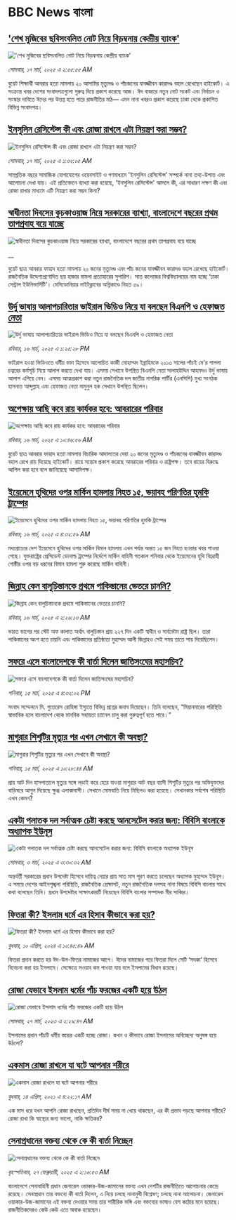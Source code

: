 # BBC News বাংলা## ['শেখ মুজিবের ছবিসংবলিত নোট নিয়ে বিড়ম্বনায় কেন্দ্রীয় ব্যাংক'](https://www.bbc.com/bengali/articles/cgr2lzn1nkqo?at_campaign=githubrss)!['শেখ মুজিবের ছবিসংবলিত নোট নিয়ে বিড়ম্বনায় কেন্দ্রীয় ব্যাংক'](https://ichef.bbci.co.uk/ace/standard/240/cpsprodpb/ff6d/live/360acde0-02d6-11f0-8c56-4ffa485281c0.jpg)_সোমবার, ১৭ মার্চ, ২০২৫ এ ২:৫৫:৫৫ AM_বুয়েট শিক্ষার্থী আবরার হত্যা মামলায় ২০ আসামির মৃত্যুদণ্ড ও পাঁচজনের যাবজ্জীবন কারাদণ্ড বহাল রেখেছেন হাইকোর্ট। এ সংক্রান্ত খবর দেশের সংবাদপত্রগুলো গুরুত্ব দিয়ে প্রকাশ করেছে আজ।  ঈদ বাজারে নতুন নোট সংকট  এবং নির্বাচন ও সংস্কার দাবিতে ঈদের পর উত্তপ্ত হতে পারে রাজনীতির মাঠ— এমন নানা খবরও প্রকাশ করেছে ঢাকা থেকে প্রকাশিত বিভিন্ন সংবাদপত্র।## [ইনসুলিন রেসিস্টেন্স কী এবং রোজা রাখলে এটা নিয়ন্ত্রণ করা সম্ভব?](https://www.bbc.com/bengali/articles/c8j0xxpm4gmo?at_campaign=githubrss)![ইনসুলিন রেসিস্টেন্স কী এবং রোজা রাখলে এটা নিয়ন্ত্রণ করা সম্ভব?](https://ichef.bbci.co.uk/ace/standard/240/cpsprodpb/2d1d/live/4fe14390-0180-11f0-a8b1-950887ddc6e5.jpg)_সোমবার, ১৭ মার্চ, ২০২৫ এ ১:৩২:০৫ AM_সাম্প্রতিক বছরে সামাজিক যোগাযোগের ওয়েবসাইট ও গণমাধ্যমে 'ইনসুলিন রেসিস্টেন্স' সম্পর্কে নানা  তথ্য-উপাত্ত এবং আলোচনা দেখা যায়। এই প্রতিবেদনে ব্যাখ্যা করা হয়েছে, 'ইনসুলিন রেসিস্টেন্স' আসলে কী, এর সাধারণ লক্ষণ কী এবং রোজা রাখার মাধ্যমে এটি নিয়ন্ত্রণ করা সম্ভব কিনা?## [স্বাধীনতা দিবসের কুচকাওয়াজ নিয়ে সরকারের ব্যাখ্যা, বাংলাদেশে বছরের প্রথম তাপপ্রবাহ বয়ে যাচ্ছে](https://www.bbc.co.uk/bengali/live/cvg1042eggyt?at_campaign=githubrss)![স্বাধীনতা দিবসের কুচকাওয়াজ নিয়ে সরকারের ব্যাখ্যা, বাংলাদেশে বছরের প্রথম তাপপ্রবাহ বয়ে যাচ্ছে](https://ichef.bbci.co.uk/ace/standard/240/cpsprodpb/c9be/live/f6db1860-0248-11f0-8c3d-b7dcc7510cb1.jpg)__বুয়েট ছাত্র আবরার ফাহাদ হত্যা মামলায় ২০ জনের মৃত্যুদণ্ড  এবং পাঁচ জনের যাবজ্জীবন কারাদণ্ড বহাল রেখেছে হাইকোর্ট। রাজনৈতিক উদ্দেশ্যপ্রণোদিত ছয় হাজার মামলা প্রত্যাহারের সুপারিশ। সাত কলেজের বিশ্ববিদ্যালয়ের নাম হচ্ছে ‘ঢাকা সেন্ট্রাল ইউনিভার্সিটি’। মেসিডোনিয়ার নাইটক্লাবের অগ্নিকাণ্ডে নিহত ৫৯।## [উর্দু ভাষায় আলাপচারিতার ভাইরাল ভিডিও নিয়ে যা বলছেন বিএনপি ও হেফাজত নেতা](https://www.bbc.com/bengali/articles/cy9d1l28q9po?at_campaign=githubrss)![উর্দু ভাষায় আলাপচারিতার ভাইরাল ভিডিও নিয়ে যা বলছেন বিএনপি ও হেফাজত নেতা](https://ichef.bbci.co.uk/ace/standard/240/cpsprodpb/a4de/live/a292b5b0-0248-11f0-8c3d-b7dcc7510cb1.jpg)_রবিবার, ১৬ মার্চ, ২০২৫ এ ১:২৫:২৮ PM_ভাইরাল হওয়া ভিডিওতে ধর্মীয় বক্তা হিসেবে আলোচিত কাজী মোহাম্মদ ইব্রাহিমকে ২০১৩ সালের পাঁচই মে'র শাপলা চত্বরের কর্মসূচি নিয়ে আলাপ করতে দেখা যায়। এসময় সেখানে উপস্থিত বিএনপি নেতা সালাহউদ্দিন আহমদও উর্দু ভাষায় আলাপ এগিয়ে নেন। এসময় আত্মপ্রকাশ করা নতুন রাজনৈতিক দল জাতীয় নাগরিক পার্টির (এনসিপি)  মুখ্য সংগঠক হাসনাত আব্দুল্লাহ এবং হেফাজত নেতা মামুনুল হক সেখানে উপস্থিত ছিলেন।## [অপেক্ষায় আছি কবে রায় কার্যকর হবে: আবরারের পরিবার](https://www.bbc.com/bengali/articles/ckgye8g03gdo?at_campaign=githubrss)![অপেক্ষায় আছি কবে রায় কার্যকর হবে: আবরারের পরিবার](https://ichef.bbci.co.uk/ace/standard/240/cpsprodpb/40d9/live/3a968b40-024c-11f0-b50e-9d086302645f.jpg)_রবিবার, ১৬ মার্চ, ২০২৫ এ ১০:৪৬:৫৬ AM_বুয়েট ছাত্র আবরার ফাহাদ হত্যা মামলায় বিচারিক আদালতের দেয়া ২০ জনের মৃত্যুদণ্ড ও পাঁচজনের যাবজ্জীবন কারাদণ্ড বহাল রেখে রায় দিয়েছে হাইকোর্ট। রায়ে সন্তোষ প্রকাশ করেছে আবরারের পরিবার ও রাষ্ট্রপক্ষ। তবে রায়ের বিরুদ্ধে আপিল করা হবে বলে জানিয়েছে আসামিপক্ষ।## [ইয়েমেনে হুথিদের ওপর মার্কিন হামলায় নিহত ১৫, ভয়াবহ পরিণতির হুমকি ট্রাম্পের](https://www.bbc.com/bengali/articles/cj3n75yyn64o?at_campaign=githubrss)![ইয়েমেনে হুথিদের ওপর মার্কিন হামলায় নিহত ১৫, ভয়াবহ পরিণতির হুমকি ট্রাম্পের](https://ichef.bbci.co.uk/ace/standard/240/cpsprodpb/493f/live/64f02e40-021b-11f0-b50e-9d086302645f.jpg)_রবিবার, ১৬ মার্চ, ২০২৫ এ ৪:৩২:৫৯ AM_মধ্যপ্রাচ্যের দেশ ইয়েমেনে হুথিদের ওপর মার্কিন বিমান হামলায় এখন পর্যন্ত অন্তত ১৫ জন নিহত হওয়ার খবর পাওয়া গেছে। যুক্তরাষ্ট্রের প্রেসিডেন্ট ডোনাল্ড ট্রাম্পের নির্দেশে মার্কিন  বাহিনী গতকাল শনিবার থেকে ইয়েমেনের হুথি বিদ্রোহী গোষ্ঠীর ওপর বড় ধরনের বিমান হামলা শুরু করেছে মার্কিন বাহিনী।## [জিন্নাহ কেন বালুচিস্তানকে প্রথমে পাকিস্তানের ভেতরে চাননি?](https://www.bbc.com/bengali/articles/cqlyggg67lro?at_campaign=githubrss)![জিন্নাহ কেন বালুচিস্তানকে প্রথমে পাকিস্তানের ভেতরে চাননি?](https://ichef.bbci.co.uk/ace/standard/240/cpsprodpb/d281/live/96c6ecf0-0186-11f0-b50e-9d086302645f.jpg)_রবিবার, ১৬ মার্চ, ২০২৫ এ ২:২৬:১৩ AM_ভারত ভাগের পর স্টেট অফ কালাত অর্থাৎ বালুচিস্তান প্রায় ২২৭ দিন একটি স্বাধীন ও সার্বভৌম রাষ্ট্র ছিল। তারা পাকিস্তানের অংশ হতে চায়নি এবং পাকিস্তানের প্রতিষ্ঠাতা মুহাম্মদ আলী জিন্নাহও সেই সময় তাতে সায় দিয়েছিলেন।## [সফরে এসে বাংলাদেশকে কী বার্তা দিলেন জাতিসংঘের মহাসচিব?](https://www.bbc.com/bengali/articles/c2ljry44x52o?at_campaign=githubrss)![সফরে এসে বাংলাদেশকে কী বার্তা দিলেন জাতিসংঘের মহাসচিব?](https://ichef.bbci.co.uk/ace/standard/240/cpsprodpb/b766/live/eab4ca30-019f-11f0-b50e-9d086302645f.jpg)_শনিবার, ১৫ মার্চ, ২০২৫ এ ৪:৩২:০২ PM_সংবাদ সম্মেলনে মি. গুতেরেস রোহিঙ্গা ইস্যুতে বিভিন্ন প্রশ্নের জবাব দিয়েছেন। তিনি বলেছেন, “মিয়ানমারের পরিস্থিতি স্বাভাবিক হলে বাংলাদেশ থেকে মানবিক সহায়তা চ্যানেল চালু করা গুরুত্বপূর্ণ হতে পারে।”## [মাগুরার শিশুটির মৃত্যুর পর এখন সেখানে কী অবস্থা?](https://www.bbc.com/bengali/articles/c778ekxv7v4o?at_campaign=githubrss)![মাগুরার শিশুটির মৃত্যুর পর এখন সেখানে কী অবস্থা?](https://ichef.bbci.co.uk/ace/standard/240/cpsprodpb/21c8/live/06087fa0-017f-11f0-b50e-9d086302645f.png)_শনিবার, ১৫ মার্চ, ২০২৫ এ ১০:২৮:৪৪ AM_প্রায় আট দিন হাসপাতালে মৃত্যুর সঙ্গে লড়াই করে হেরে যাওয়া মাগুরার আট বছর বয়সী শিশুটির মৃত্যুর পর অভিযুক্তদের বাড়িঘরে আগুন দিয়েছে ক্ষুব্ধ এলাকাবাসী। সেখানে মোমবাতি নিয়ে মিছিলও করা হয়েছে। সেখানকার সর্বশেষ পরিস্থিতি এখন কেমন?## [একটা পলাতক দল সর্বাত্মক চেষ্টা করছে আনসেটেল করার জন্য:  বিবিসি বাংলাকে অধ্যাপক ইউনূস ](https://www.bbc.com/bengali/articles/cn4yy9gr8dlo?at_campaign=githubrss)![একটা পলাতক দল সর্বাত্মক চেষ্টা করছে আনসেটেল করার জন্য:  বিবিসি বাংলাকে অধ্যাপক ইউনূস ](https://ichef.bbci.co.uk/ace/standard/240/cpsprodpb/62c1/live/00c95a20-f5bb-11ef-896e-d7e7fb1719a4.jpg)_সোমবার, ৩ মার্চ, ২০২৫ এ ৩:৩০:৩২ AM_অন্তর্বর্তী সরকারের প্রধান উপদেষ্টা হিসেবে দায়িত্ব নেয়ার প্রায় সাত মাস পূরণ করতে চলেছেন অধ্যাপক মুহাম্মদ ইউনূস। এ সময়ে দেশের আইনশৃঙ্খলা পরিস্থিতি, রাজনৈতিক প্রেক্ষাপট, নতুন রাজনৈতিক দলসহ নানা বিষয়ে বিবিসি বাংলার সাথে কথা বলেছেন তিনি। প্রধান উপদেষ্টার সাক্ষাৎকারটি নিয়েছেন বিবিসি বাংলার সম্পাদক মীর সাব্বির।## [ফিতরা কী? ইসলাম ধর্মে এর হিসাব কীভাবে করা হয়?](https://www.bbc.com/bengali/articles/cglvy6z66v7o?at_campaign=githubrss)![ফিতরা কী? ইসলাম ধর্মে এর হিসাব কীভাবে করা হয়?](https://ichef.bbci.co.uk/ace/standard/240/cpsprodpb/f80f/live/ed98d290-f71a-11ee-af97-c31fb967c02d.jpg)_বুধবার, ১০ এপ্রিল, ২০২৪ এ ১০:৪৫:৪৯ AM_ফিতরা প্রদান করতে হয় ঈদ-উল-ফিতর নামাজের আগে। ঈদের নামাজের পরে ফিতরা দিলে সেটি ‘সদকা’ হিসেবে বিবেচনা করা হয় ইসলামে। সেক্ষেত্রে সওয়াব কম পাওয়া যায় বলে ইসলামের বিধান রয়েছে।## [রোজা যেভাবে ইসলাম ধর্মের পাঁচ ফরজের একটি হয়ে উঠল](https://www.bbc.com/bengali/articles/c3g54741n7xo?at_campaign=githubrss)![রোজা যেভাবে ইসলাম ধর্মের পাঁচ ফরজের একটি হয়ে উঠল](https://ichef.bbci.co.uk/ace/standard/240/cpsprodpb/4189/live/d60d8e90-cbe7-11ed-b78d-cd916892f770.jpg)_সোমবার, ২৭ মার্চ, ২০২৩ এ ২:২৯:৪৭ AM_ইসলামের প্রধান পাঁচটি ধর্মীয় স্তম্ভের একটি হচ্ছে রোজা। কখন ও কীভাবে রোজা ইসলামের অবিচ্ছেদ্য অনুষঙ্গ হয়ে উঠলো?## [একমাস রোজা রাখলে যা ঘটে আপনার শরীরে](https://www.bbc.com/bengali/news-44111398?at_campaign=githubrss)![একমাস রোজা রাখলে যা ঘটে আপনার শরীরে](https://ichef.bbci.co.uk/ace/standard/240/cpsprodpb/CA0A/production/_106822715_gettyimages-541284296.jpg)_বুধবার, ১৪ এপ্রিল, ২০২১ এ ৪:২২:১৭ AM_এক মাস ধরে যখন আপনি রোজা রাখছেন, প্রতিদিন দীর্ঘ সময় না খেয়ে থাকছেন, এর কী প্রভাব পড়ছে আপনার শরীরে? রোজা রাখা কি স্বাস্থ্যের জন্য ভালো, নাকি ক্ষতিকর?## [সেনাপ্রধানের বক্তব্য থেকে কে কী বার্তা নিচ্ছেন](https://www.bbc.com/bengali/articles/cx2rmvxz2d8o?at_campaign=githubrss)![সেনাপ্রধানের বক্তব্য থেকে কে কী বার্তা নিচ্ছেন](https://ichef.bbci.co.uk/ace/standard/240/cpsprodpb/86f9/live/ca3a6c50-f467-11ef-aeb3-bb556fdec0fe.png)_বৃহস্পতিবার, ২৭ ফেব্রুয়ারী, ২০২৫ এ ২:১৬:৫৩ AM_বাংলাদেশে সেনাবাহিনী প্রধান জেনারেল ওয়াকার-উজ-জামানের বক্তব্য এখন দেশটির রাজনীতিতে আলোচনার কেন্দ্রে রয়েছে। সেনাপ্রধান তার বক্তব্যে কী বার্তা দিলেন, এ নিয়ে চলছে নানামুখী বিশ্লেষণ; চলছে নানা আলোচনা। জেনারেল ওয়াকার-উজ-জামানের এই বক্তব্য দেওয়ার সময় তার শারীরিক ভঙ্গি এবং বক্তব্যের ভাষাও বেশ কঠোর মনে হয়েছে। রাজনীতিকদেরও কেউ কেউ এতে  অবাক হয়েছেন।